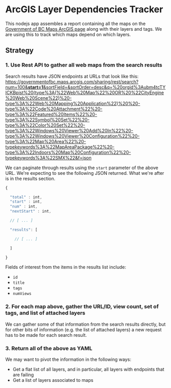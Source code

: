 # ArcGIS Layer Dependencies Tracker

This nodejs app assembles a report containing all the maps on the [Government of BC Maps ArcGIS page](https://governmentofbc.maps.arcgis.com/home/search.html?t=content&q=&focus=maps-webmaps) along with their layers and tags. We are using this to track which maps depend on which layers.

## Strategy

### 1. Use Rest API to gather all web maps from the search results

Search results have JSON endpoints at URLs that look like this: [https://governmentofbc.maps.arcgis.com/sharing/rest/search?num=100&<strong>start=1</strong>&sortField=&sortOrder=desc&q=%20orgid%3Aubm4tcTYICKBpist%20(type%3A(%22Web%20Map%22%20OR%20%22CityEngine%20Web%20Scene%22)%20-type%3A%22Web%20Mapping%20Application%22)%20%20-type%3A%22Code%20Attachment%22%20-type%3A%22Featured%20Items%22%20-type%3A%22Symbol%20Set%22%20-type%3A%22Color%20Set%22%20-type%3A%22Windows%20Viewer%20Add%20In%22%20-type%3A%22Windows%20Viewer%20Configuration%22%20-type%3A%22Map%20Area%22%20-typekeywords%3A%22MapAreaPackage%22%20-type%3A%22Indoors%20Map%20Configuration%22%20-typekeywords%3A%22SMX%22&f=json](https://governmentofbc.maps.arcgis.com/sharing/rest/search?num=100&start=1&sortField=&sortOrder=desc&q=%20orgid%3Aubm4tcTYICKBpist%20(type%3A(%22Web%20Map%22%20OR%20%22CityEngine%20Web%20Scene%22)%20-type%3A%22Web%20Mapping%20Application%22)%20%20-type%3A%22Code%20Attachment%22%20-type%3A%22Featured%20Items%22%20-type%3A%22Symbol%20Set%22%20-type%3A%22Color%20Set%22%20-type%3A%22Windows%20Viewer%20Add%20In%22%20-type%3A%22Windows%20Viewer%20Configuration%22%20-type%3A%22Map%20Area%22%20-typekeywords%3A%22MapAreaPackage%22%20-type%3A%22Indoors%20Map%20Configuration%22%20-typekeywords%3A%22SMX%22&f=json)

We can paginate through results using the `start` parameter of the above URL. We're expecting to see the following JSON returned. What we're after is in the results section.

```javascript
{

  "total" : int,
  "start" : int,
  "num" : int,
  "nextStart" : int,

  // [ ... ]

  "results": [

    // [ ... ] 

  ]

}

```

Fields of interest from the items in the results list include:

  - `id`
  - `title`
  - `tags`
  - `numViews`

### 2. For each map above, gather the URL/ID, view count, set of tags, and list of attached layers

We can gather some of that information from the search results directly, but for other bits of information (e.g. the list of attached layers) a new request has to be made for each search result. 

### 3. Return all of the above as YAML

We may want to pivot the information in the following ways:

 - Get a flat list of all layers, and in particular, all layers with endpoints that are failing
 - Get a list of layers associated to maps
